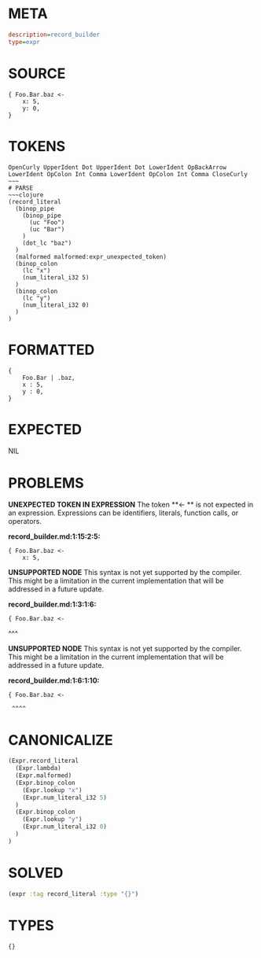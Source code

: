 # META
~~~ini
description=record_builder
type=expr
~~~
# SOURCE
~~~roc
{ Foo.Bar.baz <-
    x: 5,
    y: 0,
}
~~~
# TOKENS
~~~text
OpenCurly UpperIdent Dot UpperIdent Dot LowerIdent OpBackArrow LowerIdent OpColon Int Comma LowerIdent OpColon Int Comma CloseCurly ~~~
# PARSE
~~~clojure
(record_literal
  (binop_pipe
    (binop_pipe
      (uc "Foo")
      (uc "Bar")
    )
    (dot_lc "baz")
  )
  (malformed malformed:expr_unexpected_token)
  (binop_colon
    (lc "x")
    (num_literal_i32 5)
  )
  (binop_colon
    (lc "y")
    (num_literal_i32 0)
  )
)
~~~
# FORMATTED
~~~roc
{
	Foo.Bar | .baz,
	x : 5,
	y : 0,
}
~~~
# EXPECTED
NIL
# PROBLEMS
**UNEXPECTED TOKEN IN EXPRESSION**
The token **<-
    ** is not expected in an expression.
Expressions can be identifiers, literals, function calls, or operators.

**record_builder.md:1:15:2:5:**
```roc
{ Foo.Bar.baz <-
    x: 5,
```


**UNSUPPORTED NODE**
This syntax is not yet supported by the compiler.
This might be a limitation in the current implementation that will be addressed in a future update.

**record_builder.md:1:3:1:6:**
```roc
{ Foo.Bar.baz <-
```
  ^^^


**UNSUPPORTED NODE**
This syntax is not yet supported by the compiler.
This might be a limitation in the current implementation that will be addressed in a future update.

**record_builder.md:1:6:1:10:**
```roc
{ Foo.Bar.baz <-
```
     ^^^^


# CANONICALIZE
~~~clojure
(Expr.record_literal
  (Expr.lambda)
  (Expr.malformed)
  (Expr.binop_colon
    (Expr.lookup "x")
    (Expr.num_literal_i32 5)
  )
  (Expr.binop_colon
    (Expr.lookup "y")
    (Expr.num_literal_i32 0)
  )
)
~~~
# SOLVED
~~~clojure
(expr :tag record_literal :type "{}")
~~~
# TYPES
~~~roc
{}
~~~
